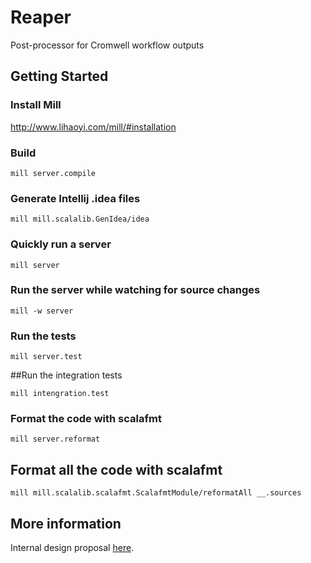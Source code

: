 # Reaper

Post-processor for Cromwell workflow outputs

## Getting Started

### Install Mill

http://www.lihaoyi.com/mill/#installation

### Build

`mill server.compile`

### Generate Intellij .idea files

`mill mill.scalalib.GenIdea/idea`

### Quickly run a server

`mill server`

### Run the server while watching for source changes

`mill -w server`

### Run the tests

`mill server.test`

##Run the integration tests

`mill intengration.test`

### Format the code with scalafmt

`mill server.reformat`

## Format all the code with scalafmt

`mill mill.scalalib.scalafmt.ScalafmtModule/reformatAll __.sources`

## More information

Internal design proposal [here](https://docs.google.com/document/d/1TeLjjCwxEQGyJ41fudgb164W7LzPX-y9lcQ7GBtW0Zg/edit?usp=sharing).
